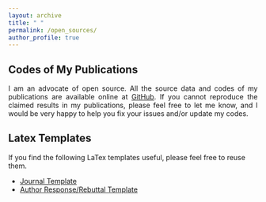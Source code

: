 ```yaml
---
layout: archive
title: " "
permalink: /open_sources/
author_profile: true
---
```


## Codes of My Publications

<!DOCTYPE html> 
<html><body><p align="justify"> 
I am an advocate of open source. All the source data and codes of my publications are available online at <a href="https://github.com/Spratm-Asleaf">GitHub</a>. If you cannot reproduce the claimed results in my publications, please feel free to let me know, and I would be very happy to help you fix your issues and/or update my codes.
</p></body> </html> 

## Latex Templates

If you find the following LaTex templates useful, please feel free to reuse them.

- [Journal Template](https://www.overleaf.com/read/pgyszvpppfzh#9be893)
- [Author Response/Rebuttal Template](https://www.overleaf.com/read/ykqtyqkpnwyr#47dfb3)
